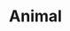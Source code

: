 ---
title: "Animal"

domain:
  grantedPower: |
    You can use speak with animals once per day as a spell-like ability.

    Add _knowledge (nature)_ to your list of cleric class skills.
  spells: |
     1. {% spell_link calm-animals %}
     1. {% spell_link hold-animal %}
     1. {% spell_link dominate-animal %}
     1. {% spell_link summon-natures-ally-iv %}<sup>1</sup>
     1. {% spell_link commune-with-nature %}
     1. {% spell_link antilife-shell %}
     1. {% spell_link animal-shapes %}
     1. {% spell_link summon-natures-ally-viii %}<sup>1</sup>
     1. {% spell_link shapechange %}
  notes: |
    <sup>1</sup>Can only summon animals.
---